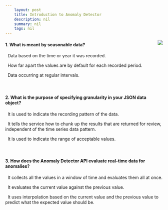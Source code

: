 ```yaml
---
    layout: post
    title: Introduction to Anomaly Detector 
    description: nil
    summary: nil
    tags: nil
---
```



 <a target="_blank" href="https://docs.microsoft.com/en-us/learn/modules/intro-to-anomaly-detector/5-knowledge-check/"><i class="fas fa-external-link-alt"></i> </a>
 <img align="right" src="https://docs.microsoft.com/en-us/learn/achievements/anomaly-detector.svg">
####  1. What is meant by seasonable data?


<i class='far fa-square'></i> &nbsp;&nbsp;Data based on the time or year it was recorded.

<i class='far fa-square'></i> &nbsp;&nbsp;How far apart the values are by default for each recorded period.

<i class='fas fa-check-square' style='color: Dodgerblue;'></i> &nbsp;&nbsp;Data occurring at regular intervals.
<br />
<br />
<br />

####  2. What is the purpose of specifying granularity in your JSON data object?


<i class='fas fa-check-square' style='color: Dodgerblue;'></i> &nbsp;&nbsp;It is used to indicate the recording pattern of the data.

<i class='far fa-square'></i> &nbsp;&nbsp;It tells the service how to chunk up the results that are returned for review, independent of the time series data pattern.

<i class='far fa-square'></i> &nbsp;&nbsp;It is used to indicate the range of acceptable values.
<br />
<br />
<br />

####  3. How does the Anomaly Detector API evaluate real-time data for anomalies?


<i class='far fa-square'></i> &nbsp;&nbsp;It collects all the values in a window of time and evaluates them all at once.

<i class='fas fa-check-square' style='color: Dodgerblue;'></i> &nbsp;&nbsp;It evaluates the current value against the previous value.

<i class='far fa-square'></i> &nbsp;&nbsp;It uses interpolation based on the current value and the previous value to predict what the expected value should be.
<br />
<br />
<br />
